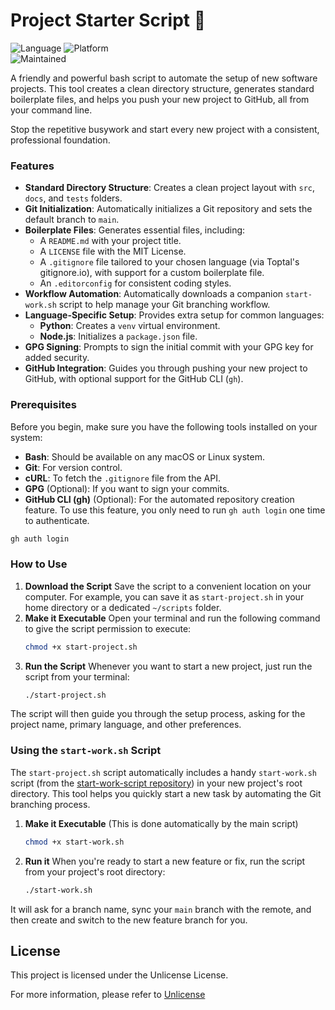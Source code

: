 # Project Starter Script 🚀
![Language](https://img.shields.io/badge/Language-Bash-lightgrey.svg) 
![Platform](https://img.shields.io/badge/Platform-macOS%20%7C%20Linux-blue.svg)  
![Maintained](https://img.shields.io/badge/Maintained%3F-Yes-brightgreen.svg)

A friendly and powerful bash script to automate the setup of new software projects. This tool creates a clean directory structure, generates standard boilerplate files, and helps you push your new project to GitHub, all from your command line.

Stop the repetitive busywork and start every new project with a consistent, professional foundation.


### Features

* **Standard Directory Structure**: Creates a clean project layout with `src`, `docs`, and `tests` folders.
* **Git Initialization**: Automatically initializes a Git repository and sets the default branch to `main`.
* **Boilerplate Files**: Generates essential files, including:
    * A `README.md` with your project title.
    * A `LICENSE` file with the MIT License.
    * A `.gitignore` file tailored to your chosen language (via Toptal's gitignore.io), with support for a custom boilerplate file.
    * An `.editorconfig` for consistent coding styles.
* **Workflow Automation**: Automatically downloads a companion `start-work.sh` script to help manage your Git branching workflow.
* **Language-Specific Setup**: Provides extra setup for common languages:
    * **Python**: Creates a `venv` virtual environment.
    * **Node.js**: Initializes a `package.json` file.
* **GPG Signing**: Prompts to sign the initial commit with your GPG key for added security.
* **GitHub Integration**: Guides you through pushing your new project to GitHub, with optional support for the GitHub CLI (`gh`).


### Prerequisites

Before you begin, make sure you have the following tools installed on your system:

* **Bash**: Should be available on any macOS or Linux system.
* **Git**: For version control.
* **cURL**: To fetch the `.gitignore` file from the API.
* **GPG** (Optional): If you want to sign your commits.
* **GitHub CLI (gh)** (Optional): For the automated repository creation feature. To use this feature, you only need to run `gh auth login` one time to authenticate.

```bash
gh auth login
````

### How to Use

1.  **Download the Script**
    Save the script to a convenient location on your computer. For example, you can save it as `start-project.sh` in your home directory or a dedicated `~/scripts` folder.
2.  **Make it Executable**
    Open your terminal and run the following command to give the script permission to execute:
    ```bash
    chmod +x start-project.sh
    ```
3.  **Run the Script**
    Whenever you want to start a new project, just run the script from your terminal:
    ```bash
    ./start-project.sh
    ```

The script will then guide you through the setup process, asking for the project name, primary language, and other preferences.

### Using the `start-work.sh` Script

The `start-project.sh` script automatically includes a handy `start-work.sh` script (from the [start-work-script repository](https://github.com/KnowOneActual/start-work-script)) in your new project's root directory. This tool helps you quickly start a new task by automating the Git branching process.

1.  **Make it Executable** (This is done automatically by the main script)
    ```bash
    chmod +x start-work.sh
    ```
2.  **Run it**
    When you're ready to start a new feature or fix, run the script from your project's root directory:
    ```bash
    ./start-work.sh
    ```

It will ask for a branch name, sync your `main` branch with the remote, and then create and switch to the new feature branch for you.

## **License**

This project is licensed under the Unlicense License.

For more information, please refer to [Unlicense](https://unlicense.org)

